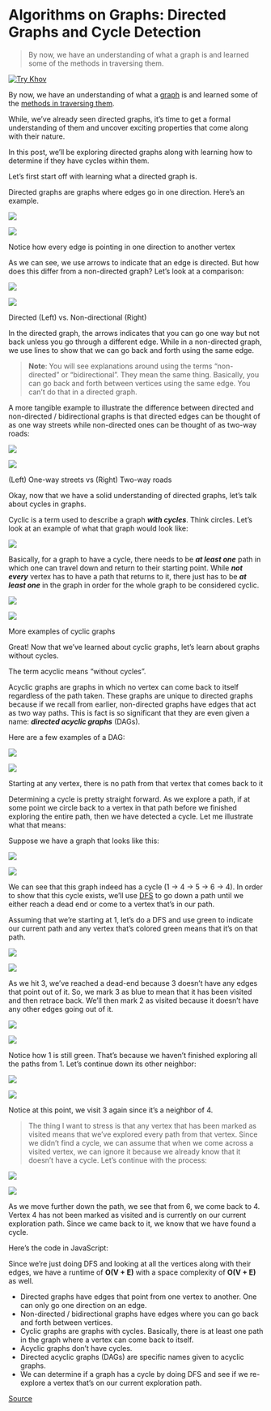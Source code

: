 # Algorithms on Graphs: Directed Graphs and Cycle Detection

> By now, we have an understanding of what a graph is and learned some of the methods in traversing them.

[![Try Khov](https://miro.medium.com/fit/c/30/30/1*lZQW8bISAb2I1oSh2fGZUA@2x.jpeg)](chrome-extension://cjedbglnccaioiolemnfhjncicchinao/?source=post_page-----3982dfbd11f5--------------------------------)

By now, we have an understanding of what a [graph](https://medium.com/@trykv/algorithms-on-graphs-what-is-a-graph-69d8b9384b49) is and learned some of the [methods in traversing them](https://medium.com/@trykv/algorithms-on-graphs-lets-talk-depth-first-search-dfs-and-breadth-first-search-bfs-5250c31d831a).

While, we’ve already seen directed graphs, it’s time to get a formal understanding of them and uncover exciting properties that come along with their nature.

In this post, we’ll be exploring directed graphs along with learning how to determine if they have cycles within them.

Let’s first start off with learning what a directed graph is.

Directed graphs are graphs where edges go in one direction. Here’s an example.

![](https://miro.medium.com/max/32/1*DzRndyJNrza6qsqb6ITFSA.png?q=20)

![](https://miro.medium.com/max/879/1*DzRndyJNrza6qsqb6ITFSA.png)

Notice how every edge is pointing in one direction to another vertex

As we can see, we use arrows to indicate that an edge is directed. But how does this differ from a non-directed graph? Let’s look at a comparison:

![](https://miro.medium.com/max/32/1*S7QuIQedhwU-MYKBNA8jdg.png?q=20)

![](https://miro.medium.com/max/1015/1*S7QuIQedhwU-MYKBNA8jdg.png)

Directed (Left) vs. Non-directional (Right)

In the directed graph, the arrows indicates that you can go one way but not back unless you go through a different edge. While in a non-directed graph, we use lines to show that we can go back and forth using the same edge.

> **Note**: You will see explanations around using the terms “non-directed” or “bidirectional”. They mean the same thing. Basically, you can go back and forth between vertices using the same edge. You can’t do that in a directed graph.

A more tangible example to illustrate the difference between directed and non-directed / bidirectional graphs is that directed edges can be thought of as one way streets while non-directed ones can be thought of as two-way roads:

![](https://miro.medium.com/max/32/1*I1GIXR_i6PR1HPSHqLN7eQ.png?q=20)

![](https://miro.medium.com/max/1346/1*I1GIXR_i6PR1HPSHqLN7eQ.png)

(Left) One-way streets vs (Right) Two-way roads

Okay, now that we have a solid understanding of directed graphs, let’s talk about cycles in graphs.

Cyclic is a term used to describe a graph **_with cycles_**. Think circles. Let’s look at an example of what that graph would look like:

![](https://miro.medium.com/proxy/1*swhB5qw7aBaEZbG7AbpT2w.png)

Basically, for a graph to have a cycle, there needs to be **_at least one_** path in which one can travel down and return to their starting point. While **_not every_** vertex has to have a path that returns to it, there just has to be **_at least one_** in the graph in order for the whole graph to be considered cyclic.

![](https://miro.medium.com/max/32/1*ihIcT9EEHnsOYvJR08QLZw.png?q=20)

![](https://miro.medium.com/max/1085/1*ihIcT9EEHnsOYvJR08QLZw.png)

More examples of cyclic graphs

Great! Now that we’ve learned about cyclic graphs, let’s learn about graphs without cycles.

The term acyclic means “without cycles”.

Acyclic graphs are graphs in which no vertex can come back to itself regardless of the path taken. These graphs are unique to directed graphs because if we recall from earlier, non-directed graphs have edges that act as two way paths. This is fact is so significant that they are even given a name: **_directed acyclic graphs_** (DAGs).

Here are a few examples of a DAG:

![](https://miro.medium.com/max/32/1*bPUoxIkPFxKqHOSPSo8YEA.png?q=20)

![](https://miro.medium.com/max/723/1*bPUoxIkPFxKqHOSPSo8YEA.png)

Starting at any vertex, there is no path from that vertex that comes back to it

Determining a cycle is pretty straight forward. As we explore a path, if at some point we circle back to a vertex in that path before we finished exploring the entire path, then we have detected a cycle. Let me illustrate what that means:

Suppose we have a graph that looks like this:

![](https://miro.medium.com/max/32/1*H9dsaF7Xs60tuAVw5dbN8w.png?q=20)

![](https://miro.medium.com/max/849/1*H9dsaF7Xs60tuAVw5dbN8w.png)

We can see that this graph indeed has a cycle (1 → 4 → 5 → 6 → 4). In order to show that this cycle exists, we’ll use [DFS](https://medium.com/@trykv/algorithms-on-graphs-lets-talk-depth-first-search-dfs-and-breadth-first-search-bfs-5250c31d831a) to go down a path until we either reach a dead end or come to a vertex that’s in our path.

Assuming that we’re starting at 1, let’s do a DFS and use green to indicate our current path and any vertex that’s colored green means that it’s on that path.

![](https://miro.medium.com/max/32/1*vNGBaNjLg7mfCZAKIl_2sA.png?q=20)

![](https://miro.medium.com/max/838/1*vNGBaNjLg7mfCZAKIl_2sA.png)

As we hit 3, we’ve reached a dead-end because 3 doesn’t have any edges that point out of it. So, we mark 3 as blue to mean that it has been visited and then retrace back. We’ll then mark 2 as visited because it doesn’t have any other edges going out of it.

![](https://miro.medium.com/max/32/1*HKv4Aaq_VzWlx-DUT-F2ow.png?q=20)

![](https://miro.medium.com/max/874/1*HKv4Aaq_VzWlx-DUT-F2ow.png)

Notice how 1 is still green. That’s because we haven’t finished exploring all the paths from 1. Let’s continue down its other neighbor:

![](https://miro.medium.com/max/32/1*oDOFwQKy5wJyci4IrW7lag.png?q=20)

![](https://miro.medium.com/max/882/1*oDOFwQKy5wJyci4IrW7lag.png)

Notice at this point, we visit 3 again since it’s a neighbor of 4.

> The thing I want to stress is that any vertex that has been marked as visited means that we’ve explored every path from that vertex. Since we didn’t find a cycle, we can assume that when we come across a visited vertex, we can ignore it because we already know that it doesn’t have a cycle. Let’s continue with the process:

![](https://miro.medium.com/max/32/1*BT_4gN-Wn54mu2rl-JNwtw.png?q=20)

![](https://miro.medium.com/max/870/1*BT_4gN-Wn54mu2rl-JNwtw.png)

As we move further down the path, we see that from 6, we come back to 4. Vertex 4 has not been marked as visited and is currently on our current exploration path. Since we came back to it, we know that we have found a cycle.

Here’s the code in JavaScript:

Since we’re just doing DFS and looking at all the vertices along with their edges, we have a runtime of **O(V + E)** with a space complexity of **O(V + E)** as well.

*   Directed graphs have edges that point from one vertex to another. One can only go one direction on an edge.
*   Non-directed / bidirectional graphs have edges where you can go back and forth between vertices.
*   Cyclic graphs are graphs with cycles. Basically, there is at least one path in the graph where a vertex can come back to itself.
*   Acyclic graphs don’t have cycles.
*   Directed acyclic graphs (DAGs) are specific names given to acyclic graphs.
*   We can determine if a graph has a cycle by doing DFS and see if we re-explore a vertex that’s on our current exploration path.


[Source](https://trykv.medium.com/algorithms-on-graphs-directed-graphs-and-cycle-detection-3982dfbd11f5)